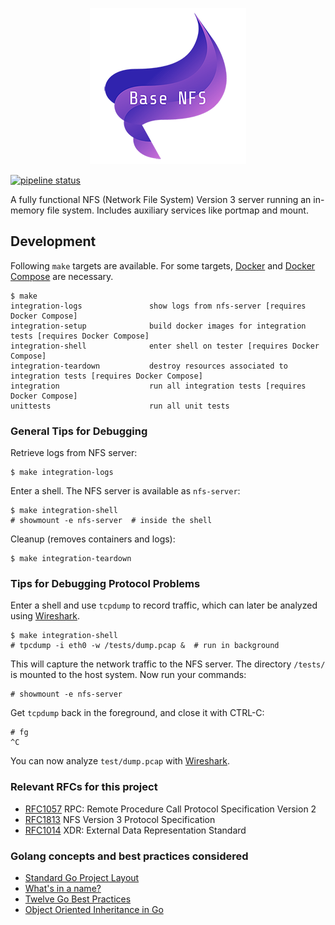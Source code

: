 <p align="center">
    <img height="250" width="250" src="https://github.com/dlorch/base-nfs/blob/master/base-nfs.png?raw=true">
</p>

[![pipeline status](https://gitlab.com/dlorch/base-nfs/badges/master/pipeline.svg)](https://gitlab.com/dlorch/base-nfs/commits/master)

A fully functional NFS (Network File System) Version 3 server
running an in-memory file system. Includes auxiliary services
like portmap and mount.

## Development

Following `make` targets are available. For some targets, [Docker]
and [Docker Compose] are necessary.

```
$ make
integration-logs               show logs from nfs-server [requires Docker Compose]
integration-setup              build docker images for integration tests [requires Docker Compose]
integration-shell              enter shell on tester [requires Docker Compose]
integration-teardown           destroy resources associated to integration tests [requires Docker Compose]
integration                    run all integration tests [requires Docker Compose]
unittests                      run all unit tests
```

### General Tips for Debugging

Retrieve logs from NFS server:

```
$ make integration-logs
```

Enter a shell. The NFS server is available as `nfs-server`:

```
$ make integration-shell
# showmount -e nfs-server  # inside the shell
```

Cleanup (removes containers and logs):

```
$ make integration-teardown
```

### Tips for Debugging Protocol Problems

Enter a shell and use `tcpdump` to record traffic, which can later
be analyzed using [Wireshark].

```
$ make integration-shell
# tpcdump -i eth0 -w /tests/dump.pcap &  # run in background
```

This will capture the network traffic to the NFS server. The
directory `/tests/` is mounted to the host system. Now run your
commands:

```
# showmount -e nfs-server
```

Get `tcpdump` back in the foreground, and close it with CTRL-C:

```
# fg
^C
```

You can now analyze `test/dump.pcap` with [Wireshark].

### Relevant RFCs for this project

* [RFC1057] RPC: Remote Procedure Call Protocol Specification Version 2
* [RFC1813] NFS Version 3 Protocol Specification
* [RFC1014] XDR: External Data Representation Standard

### Golang concepts and best practices considered

* [Standard Go Project Layout]
* [What's in a name?]
* [Twelve Go Best Practices]
* [Object Oriented Inheritance in Go]

[Docker]: https://www.docker.com/
[Docker Compose]: https://docs.docker.com/compose/
[Wireshark]: https://www.wireshark.org/
[Standard Go Project Layout]: https://github.com/golang-standards/project-layout
[What's in a name?]: https://talks.golang.org/2014/names.slide
[Twelve Go Best Practices]: https://talks.golang.org/2013/bestpractices.slide
[Object Oriented Inheritance in Go]: https://hackthology.com/object-oriented-inheritance-in-go.html
[RFC1057]: https://tools.ietf.org/html/rfc1057
[RFC1813]: https://tools.ietf.org/html/rfc1813
[RFC1014]: https://tools.ietf.org/html/rfc1014